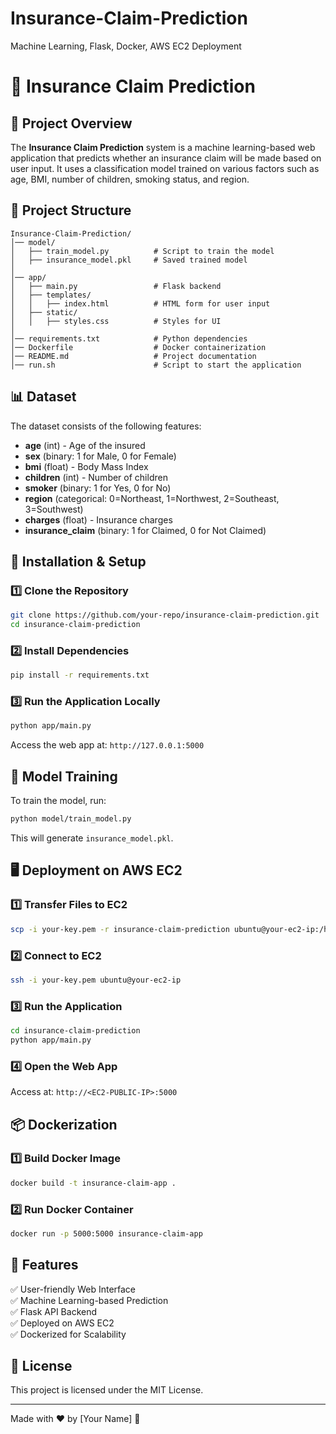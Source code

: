 # Insurance-Claim-Prediction
Machine Learning, Flask, Docker, AWS EC2 Deployment

# 🏥 Insurance Claim Prediction

## 📌 Project Overview
The **Insurance Claim Prediction** system is a machine learning-based web application that predicts whether an insurance claim will be made based on user input. It uses a classification model trained on various factors such as age, BMI, number of children, smoking status, and region.

## 📂 Project Structure
```
Insurance-Claim-Prediction/
│── model/
│   ├── train_model.py          # Script to train the model
│   ├── insurance_model.pkl     # Saved trained model
│
│── app/
│   ├── main.py                 # Flask backend
│   ├── templates/
│   │   ├── index.html          # HTML form for user input
│   ├── static/
│   │   ├── styles.css          # Styles for UI
│
│── requirements.txt            # Python dependencies
│── Dockerfile                  # Docker containerization
│── README.md                   # Project documentation
│── run.sh                      # Script to start the application
```

## 📊 Dataset
The dataset consists of the following features:
- **age** (int) - Age of the insured
- **sex** (binary: 1 for Male, 0 for Female)
- **bmi** (float) - Body Mass Index
- **children** (int) - Number of children
- **smoker** (binary: 1 for Yes, 0 for No)
- **region** (categorical: 0=Northeast, 1=Northwest, 2=Southeast, 3=Southwest)
- **charges** (float) - Insurance charges
- **insurance_claim** (binary: 1 for Claimed, 0 for Not Claimed)

## 🔧 Installation & Setup

### 1️⃣ Clone the Repository
```bash
git clone https://github.com/your-repo/insurance-claim-prediction.git
cd insurance-claim-prediction
```

### 2️⃣ Install Dependencies
```bash
pip install -r requirements.txt
```

### 3️⃣ Run the Application Locally
```bash
python app/main.py
```
Access the web app at: `http://127.0.0.1:5000`

## 🚀 Model Training
To train the model, run:
```bash
python model/train_model.py
```
This will generate `insurance_model.pkl`.

## 🖥️ Deployment on AWS EC2

### 1️⃣ Transfer Files to EC2
```bash
scp -i your-key.pem -r insurance-claim-prediction ubuntu@your-ec2-ip:/home/ubuntu/
```

### 2️⃣ Connect to EC2
```bash
ssh -i your-key.pem ubuntu@your-ec2-ip
```

### 3️⃣ Run the Application
```bash
cd insurance-claim-prediction
python app/main.py
```

### 4️⃣ Open the Web App
Access at: `http://<EC2-PUBLIC-IP>:5000`

## 📦 Dockerization

### 1️⃣ Build Docker Image
```bash
docker build -t insurance-claim-app .
```

### 2️⃣ Run Docker Container
```bash
docker run -p 5000:5000 insurance-claim-app
```

## 🎯 Features
✅ User-friendly Web Interface  
✅ Machine Learning-based Prediction  
✅ Flask API Backend  
✅ Deployed on AWS EC2  
✅ Dockerized for Scalability  

## 📜 License
This project is licensed under the MIT License.

---
Made with ❤️ by [Your Name] 🚀


